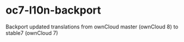 oc7-l10n-backport
=================

Backport updated translations from ownCloud master (ownCloud 8) to stable7 (ownCloud 7)
